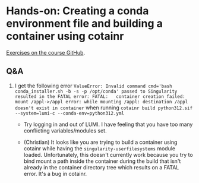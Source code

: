 # Hands-on: Creating a conda environment file and building a container using cotainr

[Exercises on the course GitHub](https://github.com/Lumi-supercomputer/Getting_Started_with_AI_workshop/tree/main/06_Bulding_containers_from_conda_pip_environments).


## Q&A

1.  I get the following error `ValueError: Invalid command cmd='bash conda_installer.sh -b -s -p /opt/conda' passed to Singularity resulted in the FATAL error: FATAL:   container creation failed: mount /appl->/appl error: while mounting /appl: destination /appl doesn't exist in container` when running `cotainr build python312.sif --system=lumi-c --conda-env=python312.yml`

    -   Try logging in and out of LUMI. I have feeling that you have too many conflicting variables/modules set.

    -   (Christian) It looks like you are trying to build a container using cotainr while having the `singularity-userfilesystems` module loaded. Unfortunately, this doesn't currently work because you try to bind mount a path inside the container during the build that isn't already in the container directory tree which results on a FATAL error. It's a bug in cotainr.


